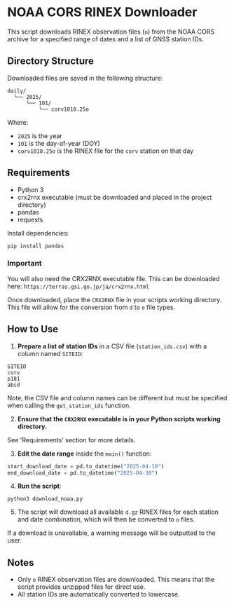 # NOAA CORS RINEX Downloader

This script downloads RINEX observation files (`o`) from the NOAA CORS archive for a specified range of dates and a list of GNSS station IDs.

## Directory Structure

Downloaded files are saved in the following structure:

```
daily/
  └── 2025/
      └── 101/
          └── corv1010.25o
```

Where:
- `2025` is the year
- `101` is the day-of-year (DOY)
- `corv1010.25o` is the RINEX file for the `corv` station on that day

## Requirements

- Python 3
- crx2rnx executable (must be downloaded and placed in the project directory)
- pandas
- requests

Install dependencies:
```
pip install pandas
```

### Important
You will also need the CRX2RNX executable file. This can be downloaded here: `https://terras.gsi.go.jp/ja/crx2rnx.html`

Once downloaded, place the `CRX2RNX` file in your scripts working directory. This file will allow for the conversion from `d` to `o` file types. 


## How to Use

1. **Prepare a list of station IDs** in a CSV file (`station_ids.csv`) with a column named `SITEID`:
```
SITEID
corv
p181
abcd
```
Note, the CSV file and column names can be different but must be specified when calling the `get_station_ids` function. 

2. **Ensure that the `CRX2RNX` executable is in your Python scripts working directory.**
  
See 'Requirements' section for more details. 

3. **Edit the date range** inside the `main()` function:
```python
start_download_date = pd.to_datetime("2025-04-10")
end_download_date = pd.to_datetime("2025-04-30")
```

4. **Run the script**:
```
python3 download_noaa.py
```

5. The script will download all available `d.gz` RINEX files for each station and date combination, which will then be converted to `o` files. 

If a download is unavailable, a warning message will be outputted to the user. 



## Notes

- Only `o` RINEX observation files are downloaded. This means that the script provides unzipped files for direct use. 
- All station IDs are automatically converted to lowercase.

